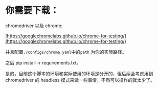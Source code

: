 # 你需要下载：

chromedriver 以及 chrome:

[https://googlechromelabs.github.io/chrome-for-testing/](https://googlechromelabs.github.io/chrome-for-testing/)<br>

并且配置`./configs/chrome.yaml`中的`path` 为你的实际路径。<br>

之后 pip install -r requirements.txt。<br>

是的，目前这个脚本的环境和实际使用的环境是分开的，但后续会考虑用到 chromedriver 的 headless 模式来做一些事情，不然可以操作的就太少了。<br>


